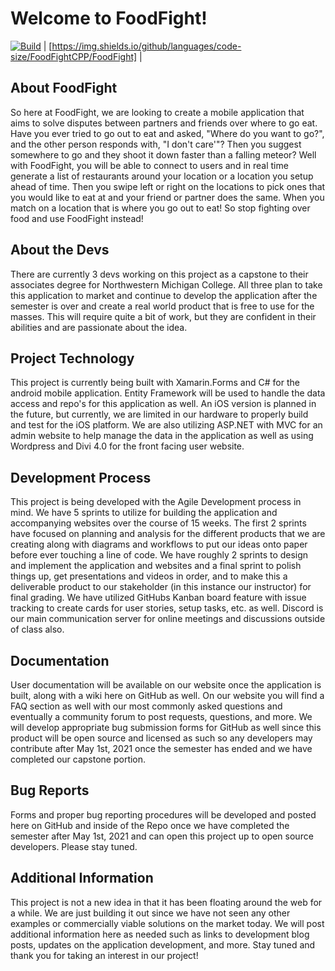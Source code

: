 # Welcome to FoodFight!
[![Build](https://github.com/FoodFightCPP/FoodFight/actions/workflows/dotnet.yml/badge.svg)](https://github.com/FoodFightCPP/FoodFight/actions/workflows/dotnet.yml) | [https://img.shields.io/github/languages/code-size/FoodFightCPP/FoodFight] | 

## About FoodFight
So here at FoodFight, we are looking to create a mobile application that aims to solve disputes between partners and friends over where to go eat. Have you ever tried to go out to eat and asked, "Where do you want to go?", and the other person responds with, "I don't care'"? Then you suggest somewhere to go and they shoot it down faster than a falling meteor? 
Well with FoodFight, you will be able to connect to users and in real time generate a list of restaurants around your location or a location you setup ahead of time. Then you swipe left or right on the locations to pick ones that you would like to eat at and your friend or partner does the same. When you match on a location that is where you go out to eat! So stop fighting over food and use FoodFight instead!

## About the Devs
There are currently 3 devs working on this project as a capstone to their associates degree for Northwestern Michigan College. All three plan to take this application to market and continue to develop the application after the semester is over and create a real world product that is free to use for the masses. This will require quite a bit of work, but they are confident in their abilities and are passionate about the idea. 

## Project Technology
This project is currently being built with Xamarin.Forms and C# for the android mobile application. Entity Framework will be used to handle the data access and repo's for this application as well. An iOS version is planned in the future, but currently, we are limited in our hardware to properly build and test for the iOS platform. We are also utilizing ASP.NET with MVC for an admin website to help manage the data in the application as well as using Wordpress and Divi 4.0 for the front facing user website. 

## Development Process
This project is being developed with the Agile Development process in mind. We have 5 sprints to utilize for building the application and accompanying websites over the course of 15 weeks. The first 2 sprints have focused on planning and analysis for the different products that we are creating along with diagrams and workflows to put our ideas onto paper before ever touching a line of code. We have roughly 2 sprints to design and implement the application and websites and a final sprint to polish things up, get presentations and videos in order, and to make this a deliverable product to our stakeholder (in this instance our instructor) for final grading. We have utilized GitHubs Kanban board feature with issue tracking to create cards for user stories, setup tasks, etc. as well. Discord is our main communication server for online meetings and discussions outside of class also. 

## Documentation 
User documentation will be available on our website once the application is built, along with a wiki here on GitHub as well. On our website you will find a FAQ section as well with our most commonly asked questions and eventually a community forum to post requests, questions, and more. We will develop appropriate bug submission forms for GitHub as well since this product will be open source and licensed as such so any developers may contribute after May 1st, 2021 once the semester has ended and we have completed our capstone portion. 

## Bug Reports
Forms and proper bug reporting procedures will be developed and posted here on GitHub and inside of the Repo once we have completed the semester after May 1st, 2021 and can open this project up to open source developers. Please stay tuned.

## Additional Information
This project is not a new idea in that it has been floating around the web for a while. We are just building it out since we have not seen any other examples or commercially viable solutions on the market today. We will post additional information here as needed such as links to development blog posts, updates on the application development, and more. Stay tuned and thank you for taking an interest in our project!